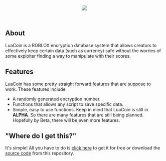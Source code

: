 <div align="center">
  <br/>
  <p>
    <a href="#!"><img src="http://i.imgur.com/n3uclbe.png" /></a>
  </p>
  <br/>
</div>

## About
LuaCoin is a ROBLOX encryption database system that allows creators to effectively keep certain data (such as currency) safe without the worries of some exploiter finding a way to manipulate with their scores.

## Features
LuaCoin has some pretty straight forward features that are suppose to work. These features include
* A randomly generated encryption number. 
* Functions that allows any script to save specific data.
* Simple, easy to use functions.
Keep in mind that LuaCoin is still in **ALPHA**. So there are many features that are still being planned. Hopefully by Beta, there will be even more features.

## "Where do I get this?"
It's simple! All you have to do is [click here](https://www.roblox.com/library/723367380/LuaCoin-v0-1a) to get it for free or download the [source code](https://github.com/shloid/lua_coin_manager/blob/master/LuaCoinManager.lua) from this repository. 
